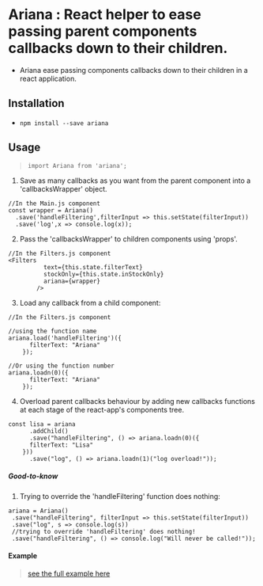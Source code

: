# Ariana : React helper to ease passing parent components callbacks down to their children.

* Ariana ease passing components callbacks down to their children in a react application.


## Installation

* `npm install --save ariana`


## Usage

> `import Ariana from 'ariana';`

1. Save as many callbacks as you want from the parent component into a 'callbacksWrapper' object.

```
//In the Main.js component
const wrapper = Ariana()
  .save('handleFiltering',filterInput => this.setState(filterInput))
  .save('log',x => console.log(x));
```

2. Pass the 'callbacksWrapper' to children components using 'props'.

```
//In the Filters.js component
<Filters
          text={this.state.filterText}
          stockOnly={this.state.inStockOnly}
          ariana={wrapper}
        />
```

3. Load any callback from a child component:

```
//In the Filters.js component

//using the function name
ariana.load('handleFiltering')({
      filterText: "Ariana"
    });

//Or using the function number
ariana.loadn(0)({
      filterText: "Ariana"
    });
```

4. Overload parent callbacks behaviour by adding new callbacks functions at each stage of the react-app's components tree.

```
const lisa = ariana
      .addChild()
      .save("handleFiltering", () => ariana.loadn(0)({
      filterText: "Lisa"
    }))
      .save("log", () => ariana.loadn(1)("log overload!"));
```


##### Good-to-know

1. Trying to override the 'handleFiltering' function does nothing:


```
ariana = Ariana()
 .save("handleFiltering", filterInput => this.setState(filterInput))
 .save("log", s => console.log(s))
 //trying to override 'handleFiltering' does nothing!
 .save("handleFiltering", () => console.log("Will never be called!"));
```


#### Example

> [see the full example here](https://github.com/tutanck/Ariana/tree/master/example)
